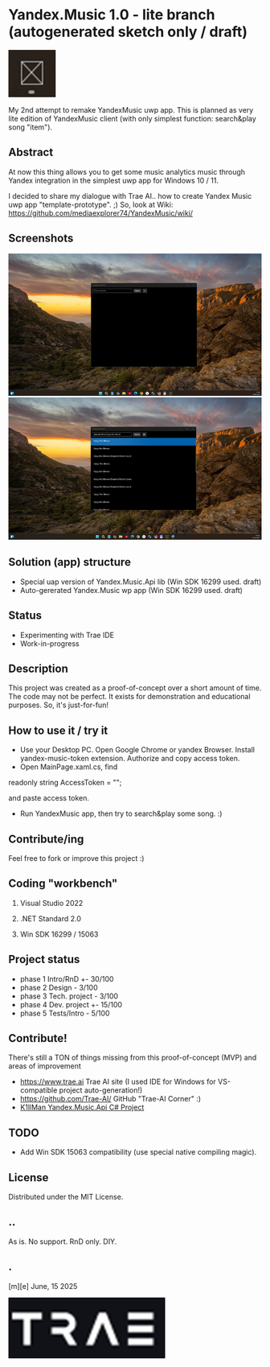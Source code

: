 # Yandex.Music 1.0 - lite branch (autogenerated sketch only / draft)
![logo](Images/logo.png)

My 2nd attempt to remake YandexMusic uwp app. This is planned as very lite edition of YandexMusic client (with only simplest function: search&play song "item").


## Abstract
At now this thing allows you to get some music analytics music through Yandex integration in the simplest uwp app for Windows 10 / 11.

I decided to share my dialogue with Trae AI.. how to create Yandex Music uwp app "template-prototype". ;)
So, look at Wiki: https://github.com/mediaexplorer74/YandexMusic/wiki/

## Screenshots
![Windows 11 Desktop](Images/sshot01.png)
![Windows 11 Desktop](Images/sshot02.png)


## Solution (app) structure
- Special uap version of Yandex.Music.Api lib (Win SDK 16299 used. draft)
- Auto-gererated Yandex.Music wp app (Win SDK 16299 used. draft)


## Status 
- Experimenting with Trae IDE
- Work-in-progress

## Description
This project was created as a proof-of-concept over a short amount of time. 
The code may not be perfect. It exists for demonstration and educational purposes. So, it's just-for-fun!

## How to use it / try it
- Use your Desktop PC. Open Google Chrome or yandex Browser. Install yandex-music-token extension. Authorize and copy access token.
- Open MainPage.xaml.cs, find 

readonly string AccessToken = "";

and paste access token.

- Run YandexMusic app, then try to search&play some song. :)  


## Contribute/ing
Feel free to fork or improve this project :)

## Coding "workbench"

1. Visual Studio 2022

2. .NET Standard 2.0

3. Win SDK 16299 / 15063

 

## Project status
- phase 1 Intro/RnD +- 30/100
- phase 2 Design - 3/100
- phase 3 Tech. project - 3/100
- phase 4 Dev. project  +- 15/100
- phase 5 Tests/Intro   - 5/100



## Contribute!
There's still a TON of things missing from this proof-of-concept (MVP) and areas of improvement 

- https://www.trae.ai Trae AI site (I used IDE for Windows for VS-compatible project auto-generation!)
- https://github.com/Trae-AI/ GitHub "Trae-AI Corner" :)
- [K1llMan Yandex.Music.Api C# Project](https://github.com/K1llMan/Yandex.Music.Api)

## TODO
- Add Win SDK 15063 compatibility (use special native compiling magic).

## License
Distributed under the MIT License.

## ..
As is. No support. RnD only. DIY.

## .
[m][e] June, 15 2025

![Logo](Images/footer.png)

